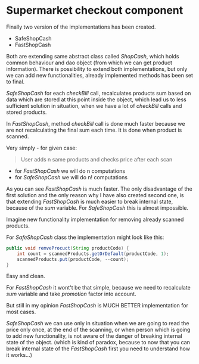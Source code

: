 # Supermarket checkout component
Finally two version of the implementations has been created.
- SafeShopCash
- FastShopCash

Both are extending same abstract class called *ShopCash*, which holds
common behaviour and dao object (from which we can get product information).
There is possibility to extend both implementations, but only we can add
new functionalities, already implemented methods has been set to final.

*SafeShopCash* for each *checkBill* call, recalculates products sum
based on data which are stored at this point inside the object,
which lead us to less sufficient solution in situation, when we have
a lot of *checkBill* calls and stored products.

In *FastShopCash*, method *checkBill* call is done much faster because
we are not recalculating the final sum each time. It is done when product
is scanned.

Very simply - for given case:
> User adds n same products and checks price after each scan

- for *FastShopCash* we will do n computations
- for *SafeShopCash* we will do n! computations

As you can see *FastShopCash* is much faster. The only disadvantage of
the first solution and the only reason why I have also created second one,
is that extending *FastShopCash* is much easier to break internal state,
because of the *sum* variable. For *SafeShopCash* this is almost impossible.

Imagine new functionality implementation for removing already scanned
products.

For *SafeShopCash* class the implementation might look like this:
```java
public void remveProcuct(String productCode) {
    int count = scannedProducts.getOrDefault(productCode, 1);
    scannedProducts.put(productCode, --count);
}
```
Easy and clean.


For *FastShopCash* it wont't be that simple, because we need to recalculate
*sum* variable and take *promotion* factor into account.

But still in my opinion *FastShopCash* is MUCH BETTER implementation for
most cases.


*SafeShopCash* we can use only in situation when we are going to
read the price only once, at the end of the scanning, or when person
which is going to add new functionality, is not aware of the danger of
breaking internal state of the object. (which is kind of paradox, because
to now that you can break internal state of the *FastShopCash* first you
need to understand how it works...)